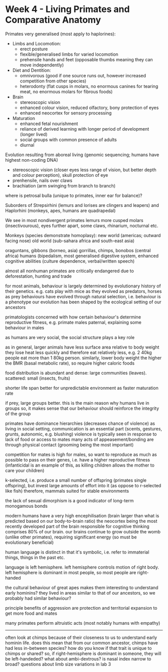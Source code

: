 <!-- SPDX-License-Identifier: zlib-acknowledgement -->
# Week 4 - Living Primates and Comparative Anatomy
Primates very generalised (most apply to haplorines):
* Limbs and Locomotion:
  - erect posture
  - flexible/generalised limbs for varied locomotion
  - prehensile hands and feet (opposable thumbs meaning they can move independently) 
* Diet and Dentition:
  - omnivorous (good if one source runs out, however increased competition from other species) 
  - heterodonty (flat cusps in molars, no enormous canines for tearing meat, no enormous molars for fibrous foods)
* Brain
  - stereoscopic vision
  - enhanced colour vision, reduced olfactory, bony protection of eyes
  - enhanced neocortex for sensory processing
* Maturation
  - enhanced fetal nourishment
  - reliance of derived learning with longer period of development (longer lived)
  - social groups with common presence of adults
  - diurnal

Evolution resulting from aboreal living (genomic sequencing; humans have highest non-coding DNA) 
  - stereoscopic vision (closer eyes less range of vision, but better depth and colour perception), skull protection of eye
  - prenhensile, nails over claws 
  - brachiation (arm swinging from branch to branch)

where is petrosal bulla (unique to primates, inner ear for balance)?

Suborders of Strepsirhini (lemurs and lorises are clingers and leapers) and Haplorhini (monkeys, apes, humans are quadrapedal)

We see in most nondivergent primates lemurs more cusped molars (insectivourous), eyes further apart, some claws, rhinarium, nocturnal etc.

Monkeys (species demonstrate homoplasy):
new world (americas; outward facing nose) 
old world (sub-sahara africa and south-east asia)

oraguntans, gibbons (borneo, asia)
gorrillas, chimps, bonobos (central africa)
humans (bipedalism, most generalised digestive system, enhanced cognitive abilities (culture dependence, verbal/written speech) 

almost all nonhuman primates are critically endangered due to deforestation, hunting and trade

for most animals, behaviour is largely determined by evolutionary history of their genetics. e.g. cats play with mice as they evolved as predators, horses as prey 
behaviours have evolved through natural selection, i.e. behaviour is a phenotype
our evolution has been shaped by the ecological setting of our ancestors

primatologists concerned with how certain behaviour's determine reproductive fitness, 
e.g. primate males paternal, explaining some behaviour in males

as humans are very social, the social structure plays a key role

as in general, larger animals have less surface area relative to body weight they lose heat less quickly and therefore eat relatively less, e.g. 2 40kg people eat more than 1 80kg person.
similarly, lower body weight the higher the BMR (basal metabolic rate), so require higher caloric foods

food distribution is abundant and dense: large communities (leaves). scattered: small (insects, fruits)

shorter life span better for unpredictable environment as faster maturation rate

if prey, large groups better. this is the main reason why humans live in groups
so, it makes sense that our behaviour should reinforce the integrity of the group

primates have dominance hierarchies (decreases chance of violence)
as living in social setting, communication is an essential part (scents, gestures, grunts, autonomic, e.g. blushing)
violence is typically seen in response to lack of food or access to mates
many acts of appeasement/bonding are through physical contact (grooming being the most important)

competition for mates is high for males, so want to reproduce as much as possible to pass on their genes, i.e. have a higher reproductive fitness
(infanticidal is an example of this, as killing children allows the mother to care your children)

k-selected, i.e. produce a small number of offspring (primates single offspring), but invest large amounts of effort into it (as oppose to r-selected like fish)
therefore, mammals suited for stable environments

the lack of sexual dimorphism is a good indicator of long-term monogamous bonds

modern humans have a very high encephilisation (brain larger than what is predicted based on our body-to-brain ratio)
the neocortex being the most recently developed part of the brain responsible for cognitive thinking comprises 80% of our brain.
our brains continue to grow outside the womb (unlike other primates), requiring significant energy (so must be evolutionary beneficial)

human language is distinct in that it's symbolic, i.e. refer to immaterial things, things in the past etc.

language is left hemisphere. left hemisphere controls motion of right body. left hemisphere is dominant in most people, so most people are right-handed

the cultural behaviour of great apes makes them interesting to understand early hominins?
they lived in areas similar to that of our ancestors, so we probably had similar behaviour?

principle benefits of aggression are protection and territorial expansion to get more food and mates

many primates perform altruistic acts (most notably humans with empathy)




--------------------------
often look at chimps because of their closeness to us to understand early hominin life. does this mean that from our common ancestor, chimps have had less in-between species?
how do you know if that trait is unique to chimps or shared?
so, if right-hemisphere is dominant in someone, they will be left-handeded? what about ambi-dextrous?
is nasal index narrow to broad?
questions about limb size variations in lab 3
